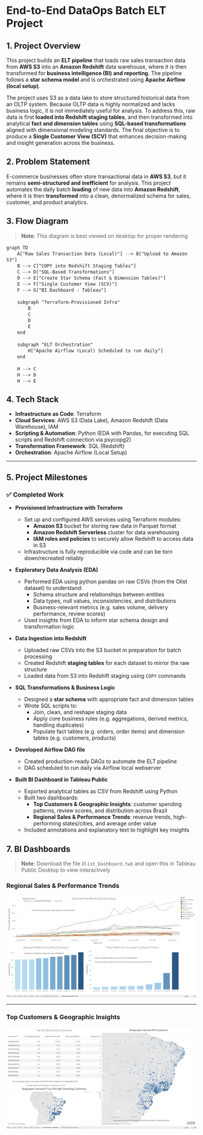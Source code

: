# End-to-End DataOps Batch ELT Project

## 1. Project Overview
This project builds an **ELT pipeline** that loads raw sales transaction data from **AWS S3** into an **Amazon Redshift** data warehouse, where it is then transformed for **business intelligence (BI) and reporting**. The pipeline follows a **star schema model** and is orchestrated using **Apache Airflow (local setup)**.

The project uses S3 as a data lake to store structured historical data from an OLTP system. Because OLTP data is highly normalized and lacks business logic, it is not immediately useful for analysis. To address this, raw data is first **loaded into Redshift staging tables**, and then transformed into analytical **fact and dimension tables** using **SQL-based transformations** aligned with dimensional modeling standards. The final objective is to produce a **Single Customer View (SCV)** that enhances decision-making and insight generation across the business.

## 2. Problem Statement
E-commerce businesses often store transactional data in **AWS S3**, but it remains **semi-structured and inefficient** for analysis. This project automates the daily batch **loading** of new data into **Amazon Redshift**, where it is then **transformed** into a clean, denormalized schema for sales, customer, and product analytics.

## 3. Flow Diagram
> **Note**: This diagram is best viewed on desktop for proper rendering

```mermaid
graph TD
    A["Raw Sales Transaction Data (Local)"] --> B["Upload to Amazon S3"]
    B --> C["COPY into Redshift Staging Tables"]
    C --> D["SQL-Based Transformations"]
    D --> E["Create Star Schema (Fact & Dimension Tables)"]
    E --> F["Single Customer View (SCV)"]
    F --> G["BI Dashboard - Tableau"]

    subgraph "Terraform-Provisioned Infra"
        B
        C
        D
        E
    end

    subgraph "ELT Orchestration"
        H["Apache Airflow (Local) Scheduled to run daily"]
    end

    H --> C
    H --> D
    H --> E
```

## 4. Tech Stack

- **Infrastructure as Code**: Terraform
- **Cloud Services**: AWS S3 (Data Lake), Amazon Redshift (Data Warehouse), IAM
- **Scripting & Automation**: Python (EDA with Pandas, for executing SQL scripts and Redshift connection via psycopg2)
- **Transformation Framework**: SQL (Redshift)
- **Orchestration**: Apache Airflow (Local Setup)

---

## 5. Project Milestones

### ✅ Completed Work

- **Provisioned Infrastructure with Terraform**
  - Set up and configured AWS services using Terraform modules:
    - **Amazon S3** bucket for storing raw data in Parquet format
    - **Amazon Redshift Serverless** cluster for data warehousing
    - **IAM roles and policies** to securely allow Redshift to access data in S3
  - Infrastructure is fully reproducible via code and can be torn down/recreated reliably

- **Exploratory Data Analysis (EDA)**
  - Performed EDA using python pandas on raw CSVs (from the Olist dataset) to understand:
    - Schema structure and relationships between entities
    - Data types, null values, inconsistencies, and distributions
    - Business-relevant metrics (e.g. sales volume, delivery performance, review scores)
  - Used insights from EDA to inform star schema design and transformation logic

- **Data Ingestion into Redshift**
  - Uploaded raw CSVs into the S3 bucket in preparation for batch processing
  - Created Redshift **staging tables** for each dataset to mirror the raw structure
  - Loaded data from S3 into Redshift staging using `COPY` commands

- **SQL Transformations & Business Logic**
  - Designed a **star schema** with appropriate fact and dimension tables
  - Wrote SQL scripts to:
    - Join, clean, and reshape staging data
    - Apply core business rules (e.g. aggregations, derived metrics, handling duplicates)
    - Populate fact tables (e.g. orders, order items) and dimension tables (e.g. customers, products)
   
- **Developed Airflow DAG file**
    - Created production-ready DAGs to automate the ELT pipeline
    - DAG scheduled to run daily via Airflow local webserver

- **Built BI Dashboard in Tableau Public**
  - Exported analytical tables as CSV from Redshift using Python
  - Built two dashboards:
    - **Top Customers & Geographic Insights**: customer spending patterns, review scores, and distribution across Brazil
    - **Regional Sales & Performance Trends**: revenue trends, high-performing states/cities, and average order value
  - Included annotations and explanatory text to highlight key insights

## 7. BI Dashboards
> **Note**: Download the file `Olist_Dashboard.twb` and open this in Tableau Public Desktop to view interactively

### Regional Sales & Performance Trends
![Regional Sales & Performance Trends](images/Regional%20Sales%20&%20Performance%20Trends.jpeg)

---

### Top Customers & Geographic Insights
![Top Customers & Geographic Insights](images/Top%20Customers%20&%20Geographic%20Insights.jpeg)

